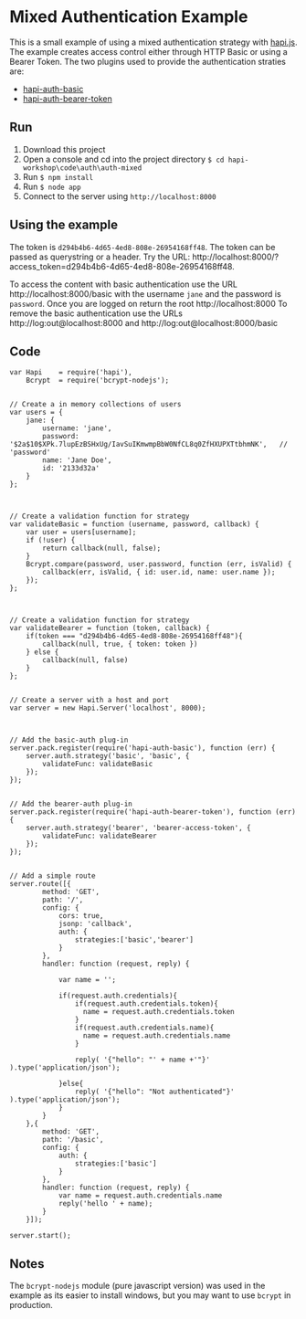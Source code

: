 # Mixed Authentication Example

This is a small example of using a mixed authentication strategy with [hapi.js](http://hapijs.com/). The example creates access control either through HTTP Basic or using a Bearer Token. The two plugins used to provide the authentication straties are:

* [hapi-auth-basic](https://github.com/hapijs/hapi-auth-basic) 
* [hapi-auth-bearer-token](https://github.com/johnbrett/hapi-auth-bearer-token) 

## Run
1. Download this project
2. Open a console and cd into the project directory `$ cd hapi-workshop\code\auth\auth-mixed`
3. Run `$ npm install`
4. Run `$ node app`
5. Connect to the server using `http://localhost:8000`

## Using the example
The token is `d294b4b6-4d65-4ed8-808e-26954168ff48`. The token can be passed as querystring or a header. Try the URL: http://localhost:8000/?access_token=d294b4b6-4d65-4ed8-808e-26954168ff48. 

To access the content with basic authentication use the URL http://localhost:8000/basic with the username `jane` and the password is `password`. Once you are logged on return the root http://localhost:8000 To remove the basic authentication use the URLs http://log:out@localhost:8000 and http://log:out@localhost:8000/basic


## Code
    var Hapi    = require('hapi'),
        Bcrypt  = require('bcrypt-nodejs');
    
    
    // Create a in memory collections of users
    var users = {
        jane: {
            username: 'jane',
            password: '$2a$10$XPk.7lupEzBSHxUg/IavSuIKmwmpBbW0NfCL8q0ZfHXUPXTtbhmNK',   // 'password'
            name: 'Jane Doe',
            id: '2133d32a'
        }
    };
    
    
    
    // Create a validation function for strategy
    var validateBasic = function (username, password, callback) {
        var user = users[username];
        if (!user) {
            return callback(null, false);
        }
        Bcrypt.compare(password, user.password, function (err, isValid) {
            callback(err, isValid, { id: user.id, name: user.name });
        });
    };
    
    
    
    // Create a validation function for strategy
    var validateBearer = function (token, callback) {
        if(token === "d294b4b6-4d65-4ed8-808e-26954168ff48"){
            callback(null, true, { token: token })
        } else {
            callback(null, false)
        }
    };
    
    
    // Create a server with a host and port
    var server = new Hapi.Server('localhost', 8000);
    
    
    
    // Add the basic-auth plug-in
    server.pack.register(require('hapi-auth-basic'), function (err) {
        server.auth.strategy('basic', 'basic', { 
            validateFunc: validateBasic 
        });
    });
    
    
    // Add the bearer-auth plug-in
    server.pack.register(require('hapi-auth-bearer-token'), function (err) {
        server.auth.strategy('bearer', 'bearer-access-token', {
            validateFunc: validateBearer
        });
    });
    
    
    // Add a simple route
    server.route([{ 
            method: 'GET', 
            path: '/', 
            config: {
                cors: true,
                jsonp: 'callback', 
                auth: {
                    strategies:['basic','bearer']
                }
            },
            handler: function (request, reply) {
    
                var name = '';
    
                if(request.auth.credentials){
                    if(request.auth.credentials.token){
                      name = request.auth.credentials.token  
                    }
                    if(request.auth.credentials.name){
                      name = request.auth.credentials.name  
                    }
    
                    reply( '{"hello": "' + name +'"}' ).type('application/json');
    
                }else{
                    reply( '{"hello": "Not authenticated"}' ).type('application/json');
                }
            } 
        },{ 
            method: 'GET', 
            path: '/basic', 
            config: {
                auth: {
                    strategies:['basic']
                }
            },
            handler: function (request, reply) {
                var name = request.auth.credentials.name
                reply('hello ' + name);
            } 
        }]);
    
    server.start();




## Notes
The `bcrypt-nodejs` module (pure javascript version) was used in the example as its easier to install windows, but you may want to use `bcrypt` in production.

